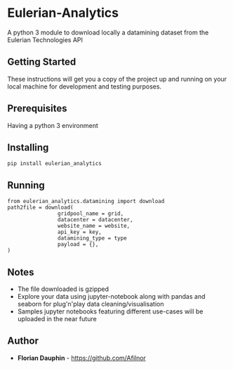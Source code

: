 # Eulerian-Analytics

A python 3 module to download locally a datamining dataset from the Eulerian Technologies API

## Getting Started

These instructions will get you a copy of the project up and running on your local machine for development and testing purposes.

## Prerequisites

Having a python 3 environment

## Installing

```
pip install eulerian_analytics
```

## Running

```
from eulerian_analytics.datamining import download
path2file = download(
                gridpool_name = grid,
                datacenter = datacenter,
                website_name = website,
                api_key = key,
                datamining_type = type
                payload = {},
)
```

## Notes

- The file downloaded is gzipped
- Explore your data using jupyter-notebook along with pandas and seaborn for plug'n'play data cleaning/visualisation
- Samples jupyter notebooks featuring different use-cases will be uploaded in the near future

## Author

* **Florian Dauphin** - https://github.com/Afilnor
